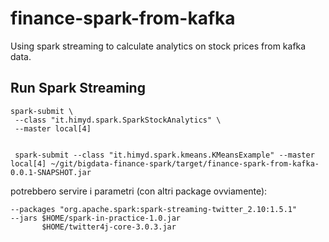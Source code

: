 # finance-spark-from-kafka

Using spark streaming to calculate analytics on stock prices from kafka data.

## Run Spark Streaming
```
spark-submit \
 --class "it.himyd.spark.SparkStockAnalytics" \
 --master local[4]
 
 
 spark-submit --class "it.himyd.spark.kmeans.KMeansExample" --master local[4] ~/git/bigdata-finance-spark/target/finance-spark-from-kafka-0.0.1-SNAPSHOT.jar
```
 
 potrebbero servire i parametri (con altri package ovviamente):
 ```
 --packages "org.apache.spark:spark-streaming-twitter_2.10:1.5.1"
 --jars $HOME/spark-in-practice-1.0.jar
		$HOME/twitter4j-core-3.0.3.jar
```
